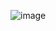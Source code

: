 ![image](https://github.com/ChandraliSarkar/PySpark-Personal-Project/assets/91789144/966844b7-70f6-459c-8a60-9dc43e63b45b)

